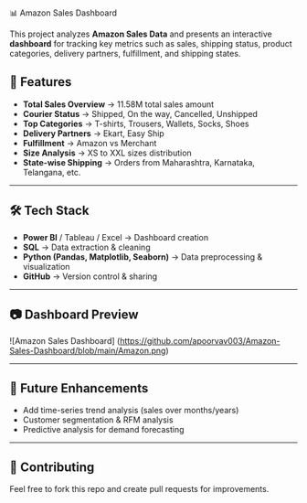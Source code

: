  📊 Amazon Sales Dashboard

This project analyzes **Amazon Sales Data** and presents an interactive **dashboard** for tracking key metrics such as sales, shipping status, product categories, delivery partners, fulfillment, and shipping states.


## 🚀 Features
- **Total Sales Overview** → 11.58M total sales amount
- **Courier Status** → Shipped, On the way, Cancelled, Unshipped
- **Top Categories** → T-shirts, Trousers, Wallets, Socks, Shoes
- **Delivery Partners** → Ekart, Easy Ship
- **Fulfillment** → Amazon vs Merchant
- **Size Analysis** → XS to XXL sizes distribution
- **State-wise Shipping** → Orders from Maharashtra, Karnataka, Telangana, etc.

---
## 🛠️ Tech Stack
- **Power BI** / Tableau / Excel → Dashboard creation
- **SQL** → Data extraction & cleaning
- **Python (Pandas, Matplotlib, Seaborn)** → Data preprocessing & visualization
- **GitHub** → Version control & sharing

---

## 📷 Dashboard Preview
![Amazon Sales Dashboard] (https://github.com/apoorvav003/Amazon-Sales-Dashboard/blob/main/Amazon.png)

---

## 📌 Future Enhancements
- Add time-series trend analysis (sales over months/years)
- Customer segmentation & RFM analysis
- Predictive analysis for demand forecasting

---

## 🤝 Contributing
Feel free to fork this repo and create pull requests for improvements.


